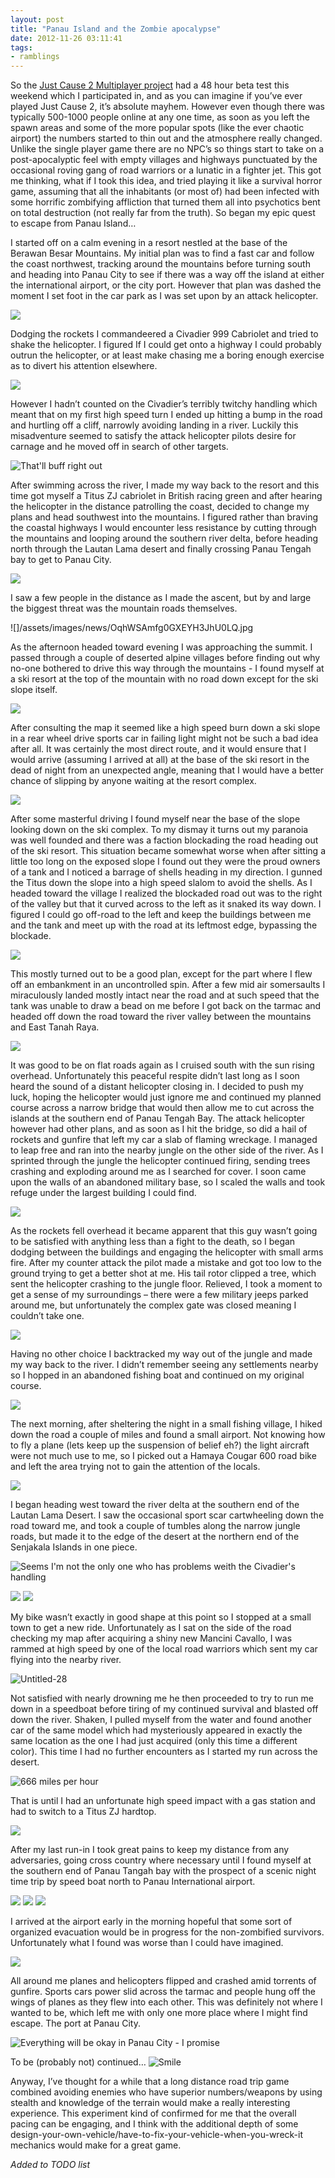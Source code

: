 ```yaml
---
layout: post
title: "Panau Island and the Zombie apocalypse"
date: 2012-11-26 03:11:41
tags:
- ramblings
---
```


So the [Just Cause 2 Multiplayer project](http://www.jc-mp.com/) had a 48 hour beta test this weekend which I participated in, and as you can imagine if you’ve ever played Just Cause 2, it’s absolute mayhem. However even though there was typically 500-1000 people online at any one time, as soon as you left the spawn areas and some of the more popular spots (like the ever chaotic airport) the numbers started to thin out and the atmosphere really changed. Unlike the single player game there are no NPC’s so things start to take on a post-apocalyptic feel with empty villages and highways punctuated by the occasional roving gang of road warriors or a lunatic in a fighter jet. This got me thinking, what if I took this idea, and tried playing it like a survival horror game, assuming that all the inhabitants (or most of) had been infected with some horrific zombifying affliction that turned them all into psychotics bent on total destruction (not really far from the truth). So began my epic quest to escape from Panau Island…



I started off on a calm evening in a resort nestled at the base of the Berawan Besar Mountains. My initial plan was to find a fast car and follow the coast northwest, tracking around the mountains before turning south and heading into Panau City to see if there was a way off the island at either the international airport, or the city port. However that plan was dashed the moment I set foot in the car park as I was set upon by an attack helicopter.



![](/assets/images/news/snHOWlz_9UCHAV8zYlB67A.jpg)



Dodging the rockets I commandeered a Civadier 999 Cabriolet and tried to shake the helicopter. I figured If I could get onto a highway I could probably outrun the helicopter, or at least make chasing me a boring enough exercise as to divert his attention elsewhere.



![](/assets/images/news/pApy22RO2E6OXxlGxqoymw.jpg)


However I hadn’t counted on the Civadier’s terribly twitchy handling which meant that on my first high speed turn I ended up hitting a bump in the road and hurtling off a cliff, narrowly avoiding landing in a river. Luckily this misadventure seemed to satisfy the attack helicopter pilots desire for carnage and he moved off in search of other targets.



![That&#39;ll buff right out](/assets/images/news/PQyxU-4RJ0aPeRA_oFX2kQ.jpg)



After swimming across the river, I made my way back to the resort and this time got myself a Titus ZJ cabriolet in British racing green and after hearing the helicopter in the distance patrolling the coast, decided to change my plans and head southwest into the mountains. I figured rather than braving the coastal highways I would encounter less resistance by cutting through the mountains and looping around the southern river delta, before heading north through the Lautan Lama desert and finally crossing Panau Tengah bay to get to Panau City.



![](/assets/images/news/4x1vYPaEjkOsslfIXgANGg.jpg)



I saw a few people in the distance as I made the ascent, but by and large the biggest threat was the mountain roads themselves.



![]/assets/images/news/OqhWSAmfg0GXEYH3JhU0LQ.jpg



As the afternoon headed toward evening I was approaching the summit. I passed through a couple of deserted alpine villages before finding out why no-one bothered to drive this way through the mountains - I found myself at a ski resort at the top of the mountain with no road down except for the ski slope itself.



![](/assets/images/news/5XXnvbypeE225p2sO1ZboA.jpg)


After consulting the map it seemed like a high speed burn down a ski slope in a rear wheel drive sports car in failing light might not be such a bad idea after all. It was certainly the most direct route, and it would ensure that I would arrive (assuming I arrived at all) at the base of the ski resort in the dead of night from an unexpected angle, meaning that I would have a better chance of slipping by anyone waiting at the resort complex.



![](/assets/images/news/WAfXtBPU30Sxs088y6ouXw.jpg)



After some masterful driving I found myself near the base of the slope looking down on the ski complex. To my dismay it turns out my paranoia was well founded and there was a faction blockading the road heading out of the ski resort. This situation became somewhat worse when after sitting a little too long on the exposed slope I found out they were the proud owners of a tank and I noticed a barrage of shells heading in my direction. I gunned the Titus down the slope into a high speed slalom to avoid the shells. As I headed toward the village I realized the blockaded road out was to the right of the valley but that it curved across to the left as it snaked its way down. I figured I could go off-road to the left and keep the buildings between me and the tank and meet up with the road at its leftmost edge, bypassing the blockade.



![](/assets/images/news/kFhPwAitWUy0P5RaxGzGng.jpg)



This mostly turned out to be a good plan, except for the part where I flew off an embankment in an uncontrolled spin. After a few mid air somersaults I miraculously landed mostly intact near the road and at such speed that the tank was unable to draw a bead on me before I got back on the tarmac and headed off down the road toward the river valley between the mountains and East Tanah Raya.



![](/assets/images/news/VcH8t0XC_EaehgvwI6357g.jpg)



It was good to be on flat roads again as I cruised south with the sun rising overhead. Unfortunately this peaceful respite didn’t last long as I soon heard the sound of a distant helicopter closing in. I decided to push my luck, hoping the helicopter would just ignore me and continued my planned course across a narrow bridge that would then allow me to cut across the islands at the southern end of Panau Tengah Bay. The attack helicopter however had other plans, and as soon as I hit the bridge, so did a hail of rockets and gunfire that left my car a slab of flaming wreckage. I managed to leap free and ran into the nearby jungle on the other side of the river. As I sprinted through the jungle the helicopter continued firing, sending trees crashing and exploding around me as I searched for cover. I soon came upon the walls of an abandoned military base, so I scaled the walls and took refuge under the largest building I could find.



![](/assets/images/news/Q-A64Q2Y30etirHm7mB6Sw.jpg)



As the rockets fell overhead it became apparent that this guy wasn’t going to be satisfied with anything less than a fight to the death, so I began dodging between the buildings and engaging the helicopter with small arms fire. After my counter attack the pilot made a mistake and got too low to the ground trying to get a better shot at me. His tail rotor clipped a tree, which sent the helicopter crashing to the jungle floor. Relieved, I took a moment to get a sense of my surroundings – there were a few military jeeps parked around me, but unfortunately the complex gate was closed meaning I couldn’t take one.



![](/assets/images/news/uvxo5aJzkUSjduldQrSEUQ.jpg)



Having no other choice I backtracked my way out of the jungle and made my way back to the river. I didn’t remember seeing any settlements nearby so I hopped in an abandoned fishing boat and continued on my original course.



![](/assets/images/news/UBjl-t-IZUmroK0W9_xxkA.jpg)


The next morning, after sheltering the night in a small fishing village, I hiked down the road a couple of miles and found a small airport. Not knowing how to fly a plane (lets keep up the suspension of belief eh?) the light aircraft were not much use to me, so I picked out a Hamaya Cougar 600 road bike and left the area trying not to gain the attention of the locals.



![](/assets/images/news/cIV-u3UMPU-kaxuYCm-mrg.jpg)



I began heading west toward the river delta at the southern end of the Lautan Lama Desert. I saw the occasional sport scar cartwheeling down the road toward me, and took a couple of tumbles along the narrow jungle roads, but made it to the edge of the desert at the northern end of the Senjakala Islands in one piece.



![Seems I&#39;m not the only one who has problems weith the Civadier&#39;s handling](/assets/images/news/jeDbwmXmkEiEQpfx9Pi4-Q.jpg)

![](/assets/images/news/NZ4t98efoUuX2ZRNsgKAsA.jpg)
![](/assets/images/news/prBlwgAmskuRvqqCNZIYEg.jpg)



My bike wasn’t exactly in good shape at this point so I stopped at a small town to get a new ride. Unfortunately as I sat on the side of the road checking my map after acquiring a shiny new Mancini Cavallo, I was rammed at high speed by one of the local road warriors which sent my car flying into the nearby river.



![Untitled-28](/assets/images/news/-CjdPxOPdEiQKOc3hDaVKA.jpg)



Not satisfied with nearly drowning me he then proceeded to try to run me down in a speedboat before tiring of my continued survival and blasted off down the river. Shaken, I pulled myself from the water and found another car of the same model which had mysteriously appeared in exactly the same location as the one I had just acquired (only this time a different color). This time I had no further encounters as I started my run across the desert.



![666 miles per hour](/assets/images/news/enEuajLOCkGmLDHCcNC0Cw.jpg)



That is until I had an unfortunate high speed impact with a gas station and had to switch to a Titus ZJ hardtop.



![](/assets/images/news/Qxmw7MDVFESoWtRSFisb4A.jpg)



After my last run-in I took great pains to keep my distance from any adversaries, going cross country where necessary until I found myself at the southern end of Panau Tangah bay with the prospect of a scenic night time trip by speed boat north to Panau International airport.



![](/assets/images/news/yAhbi-E-SkKMAasacIzRsA.jpg)
![](/assets/images/news/M-dl7dVqvUqkZ247Sirwag.jpg)
![](/assets/images/news/8VtXr6VBcUavNLA604rAqw.jpg)



I arrived at the airport early in the morning hopeful that some sort of organized evacuation would be in progress for the non-zombified survivors. Unfortunately what I found was worse than I could have imagined. 



![](/assets/images/news/kjy9A5EQXUefwnkOGWmO3A.jpg)



All around me planes and helicopters flipped and crashed amid torrents of gunfire. Sports cars power slid across the tarmac and people hung off the wings of planes as they flew into each other. This was definitely not where I wanted to be, which left me with only one more place where I might find escape. The port at Panau City.



![Everything will be okay in Panau City - I promise](/assets/images/news/Yhw9u6eZw0SvMSHXVugyUA.jpg)



To be (probably not) continued… ![Smile](/assets/images/news/52a9WdvoUkWQLgz9F1tkbQ.png)



Anyway, I’ve thought for a while that a long distance road trip game combined avoiding enemies who have superior numbers/weapons by using stealth and knowledge of the terrain would make a really interesting experience. This experiment kind of confirmed for me that the overall pacing can be engaging, and I think with the additional depth of some design-your-own-vehicle/have-to-fix-your-vehicle-when-you-wreck-it mechanics would make for a great game.



*Added to TODO list*
